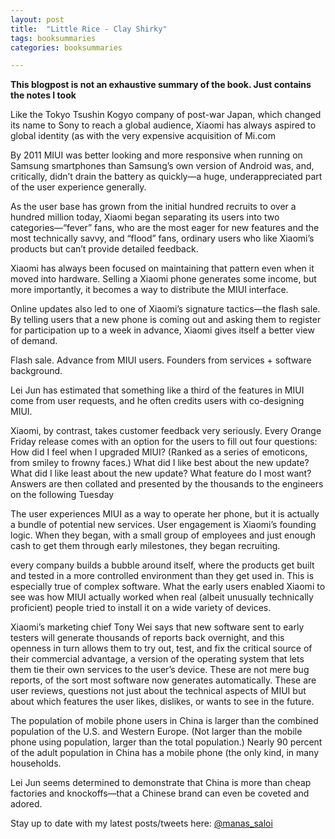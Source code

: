 ```yaml
---
layout: post
title:  "Little Rice - Clay Shirky"
tags: booksummaries
categories: booksummaries

---
```


**This blogpost is not an exhaustive summary of the book. Just contains the notes I took**  

Like the Tokyo Tsushin Kogyo company of post-war Japan, which changed its name to Sony to reach a global audience, Xiaomi has always aspired to global identity (as with the very expensive acquisition of Mi.com

By 2011 MIUI was better looking and more responsive when running on Samsung smartphones than Samsung’s own version of Android was, and, critically, didn’t drain the battery as quickly—a huge, underappreciated part of the user experience generally.

As the user base has grown from the initial hundred recruits to over a hundred million today, Xiaomi began separating its users into two categories—“fever” fans, who are the most eager for new features and the most technically savvy, and “flood” fans, ordinary users who like Xiaomi’s products but can’t provide detailed feedback.

Xiaomi has always been focused on maintaining that pattern even when it moved into hardware. Selling a Xiaomi phone generates some income, but more importantly, it becomes a way to distribute the MIUI interface.


Online updates also led to one of Xiaomi’s signature tactics—the flash sale. By telling users that a new phone is coming out and asking them to register for participation up to a week in advance, Xiaomi gives itself a better view of demand.

Flash sale. Advance from MIUI users. Founders from services + software background.

Lei Jun has estimated that something like a third of the features in MIUI come from user requests, and he often credits users with co-designing MIUI.

Xiaomi, by contrast, takes customer feedback very seriously. Every Orange Friday release comes with an option for the users to fill out four questions: How did I feel when I upgraded MIUI? (Ranked as a series of emoticons, from smiley to frowny faces.) What did I like best about the new update? What did I like least about the new update? What feature do I most want? Answers are then collated and presented by the thousands to the engineers on the following Tuesday

The user experiences MIUI as a way to operate her phone, but it is actually a bundle of potential new services. User engagement is Xiaomi’s founding logic. When they began, with a small group of employees and just enough cash to get them through early milestones, they began recruiting.

every company builds a bubble around itself, where the products get built and tested in a more controlled environment than they get used in. This is especially true of complex software. What the early users enabled Xiaomi to see was how MIUI actually worked when real (albeit unusually technically proficient) people tried to install it on a wide variety of devices.


Xiaomi’s marketing chief Tony Wei says that new software sent to early testers will generate thousands of reports back overnight, and this openness in turn allows them to try out, test, and fix the critical source of their commercial advantage, a version of the operating system that lets them tie their own services to the user’s device. These are not mere bug reports, of the sort most software now generates automatically. These are user reviews, questions not just about the technical aspects of MIUI but about which features the user likes, dislikes, or wants to see in the future.

The population of mobile phone users in China is larger than the combined population of the U.S. and Western Europe. (Not larger than the mobile phone using population, larger than the  total  population.) Nearly 90 percent of the adult population in China has a mobile phone (the only kind, in many households.

Lei Jun seems determined to demonstrate that China is more than cheap factories and knockoffs—that a Chinese brand can even be coveted and adored.

Stay up to date with my latest posts/tweets here: [@manas_saloi](http://twitter.com/manas_saloi)
